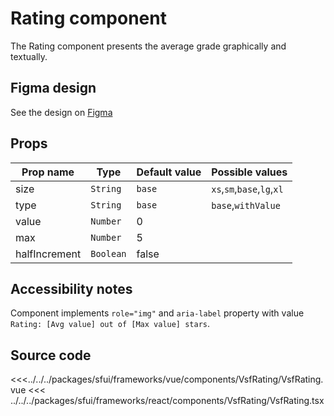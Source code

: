 # Rating component

The Rating component presents the average grade graphically and textually.

<PlaygroundWrapper component="Rating"/>

## Figma design

See the design on [Figma](https://www.figma.com/file/CWOkbpne0tDpSenT4ZEUTQ/%F0%9F%9B%A0-SFUI-2.0-%7C-Development?node-id=10745%3A9627)

## Props

| Prop name     | Type      | Default value | Possible values            |
| ------------- | --------- | ------------- | -------------------------- |
| size          | `String`  | `base`        | `xs`,`sm`,`base`,`lg`,`xl` |
| type          | `String`  | `base`        | `base`,`withValue`         |
| value         | `Number`  | 0             |                            |
| max           | `Number`  | 5             |                            |
| halfIncrement | `Boolean` | false         |                            |

## Accessibility notes

Component implements `role="img"` and `aria-label` property with value `Rating: [Avg value] out of [Max value] stars`.

## Source code

<<<../../../packages/sfui/frameworks/vue/components/VsfRating/VsfRating.vue
<<< ../../../packages/sfui/frameworks/react/components/VsfRating/VsfRating.tsx
